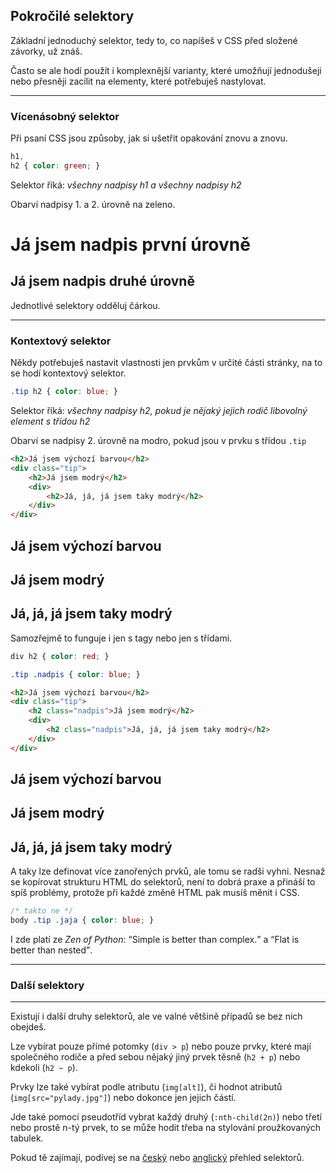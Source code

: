 ## Pokročilé selektory

Základní jednoduchý selektor, tedy to, co napíšeš v CSS před složené závorky, už znáš. 

Často se ale hodí použít i komplexnější varianty, které umožňují jednodušeji nebo přesněji zacílit na elementy, které potřebuješ nastylovat.

----

### Vícenásobný selektor

Při psaní CSS jsou způsoby, jak si ušetřit opakování znovu a znovu.

```css
h1,
h2 { color: green; }
```

Selektor říká: _všechny nadpisy h1 a všechny nadpisy h2_ 

Obarví nadpisy 1. a 2. úrovně na zeleno.

<div class="c-example example-mutliple-selectors">
<h1>Já jsem nadpis první úrovně</h1>
<h2>Já jsem nadpis druhé úrovně</h2>
</div>

Jednotlivé selektory odděluj čárkou.

----

### Kontextový selektor

Někdy potřebuješ nastavit vlastnosti jen prvkům v určité části stránky, na to se hodí kontextový selektor. 

```css
.tip h2 { color: blue; }
```

Selektor říká: _všechny nadpisy h2, pokud je nějaký jejich rodič libovolný element s třídou h2_

Obarví se nadpisy 2. úrovně na modro, pokud jsou v prvku s třídou `.tip`


```html
<h2>Já jsem výchozí barvou</h2>
<div class="tip">
	<h2>Já jsem modrý</h2>
	<div>
		<h2>Já, já, já jsem taky modrý</h2>
	</div>
</div>
```
<div class="c-example example-context-selectors">
<h2>Já jsem výchozí barvou</h2>
<div class="tip">
	<h2>Já jsem modrý</h2>
	<div>
		<h2>Já, já, já jsem taky modrý</h2>
	</div>
</div>
</div>

Samozřejmě to funguje i jen s tagy nebo jen s třídami. 

```css
div h2 { color: red; }

.tip .nadpis { color: blue; }

```

```html
<h2>Já jsem výchozí barvou</h2>
<div class="tip">
	<h2 class="nadpis">Já jsem modrý</h2>
	<div>
		<h2 class="nadpis">Já, já, já jsem taky modrý</h2>
	</div>
</div>
```

<div class="c-example example-context-selectors">
<h2>Já jsem výchozí barvou</h2>
<div class="tip">
	<h2 class="nadpis">Já jsem modrý</h2>
	<div>
		<h2 class="nadpis">Já, já, já jsem taky modrý</h2>
	</div>
</div>
</div>

A taky lze definovat více zanořených prvků, ale tomu se radši vyhni. Nesnaž se kopírovat strukturu HTML do selektorů, není to dobrá praxe a přináší to spíš problémy, protože při každé změně HTML pak musíš měnit i CSS. 

```css
/* takto ne */
body .tip .jaja { color: blue; }

```

I zde platí ze _Zen of Python_: <q>Simple is better than complex.</q> a <q>Flat is better than nested</q>.

---

### Další selektory

----

Existují i další druhy selektorů, ale ve valné většině případů se bez nich obejdeš.
 
Lze vybírat pouze přímé potomky (`div > p`) nebo pouze prvky, které mají společného rodiče a před sebou nějaký jiný prvek těsně (`h2 + p`) nebo kdekoli (`h2 ~ p`).

Prvky lze také vybírat podle atributu (`img[alt]`), či hodnot atributů (`img[src="pylady.jpg"]`) nebo dokonce jen jejich částí.

Jde také pomocí pseudotříd vybrat každý druhý (`:nth-child(2n)`) nebo třetí nebo prostě n-tý prvek, to se může hodit třeba na stylování proužkovaných tabulek.

Pokud tě zajímají, podívej se na [český](http://jecas.cz/css-selektory) nebo [anglický](https://developer.mozilla.org/en-US/docs/Glossary/CSS_Selector) přehled selektorů.